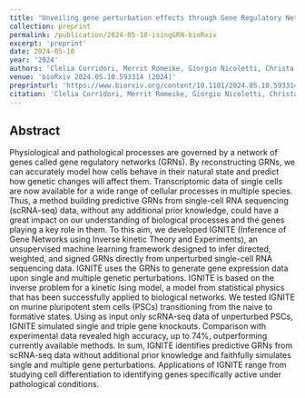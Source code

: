 ```yaml
---
title: "Unveiling gene perturbation effects through Gene Regulatory Networks inference from single-cell transcriptomic data"
collection: preprint
permalink: /publication/2024-05-10-isingGRN-bioRxiv
excerpt: 'preprint'
date: 2024-05-10
year: '2024'
authors: 'Clelia Corridori, Merrit Romeike, Giorgio Nicoletti, Christa Buecker, Samir Suweis, Sandro Azaele, Graziano Martello'
venue: 'bioRxiv 2024.05.10.593314 (2024)'
preprinturl: 'https://www.biorxiv.org/content/10.1101/2024.05.10.593314v1'
citation: 'Clelia Corridori, Merrit Romeike, Giorgio Nicoletti, Christa Buecker, Samir Suweis*, Sandro Azaele*, Graziano Martello*. Unveiling gene perturbation effects through Gene Regulatory Networks inference from single-cell transcriptomic data. bioRxiv 2024.05.10.593314 (2024) (* equal contribution).'
---
```


## Abstract
Physiological and pathological processes are governed by a network of genes called gene regulatory networks (GRNs). By reconstructing GRNs, we can accurately model how cells behave in their natural state and predict how genetic changes will affect them. Transcriptomic data of single cells are now available for a wide range of cellular processes in multiple species. Thus, a method building predictive GRNs from single-cell RNA sequencing (scRNA-seq) data, without any additional prior knowledge, could have a great impact on our understanding of biological processes and the genes playing a key role in them. To this aim, we developed IGNITE (Inference of Gene Networks using Inverse kinetic Theory and Experiments), an unsupervised machine learning framework designed to infer directed, weighted, and signed GRNs directly from unperturbed single-cell RNA sequencing data. IGNITE uses the GRNs to generate gene expression data upon single and multiple genetic perturbations. IGNITE is based on the inverse problem for a kinetic Ising model, a model from statistical physics that has been successfully applied to biological networks. We tested IGNITE on murine pluripotent stem cells (PSCs) transitioning from the naive to formative states. Using as input only scRNA-seq data of unperturbed PSCs, IGNITE simulated single and triple gene knockouts. Comparison with experimental data revealed high accuracy, up to 74%, outperforming currently available methods. In sum, IGNITE identifies predictive GRNs from scRNA-seq data without additional prior knowledge and faithfully simulates single and multiple gene perturbations. Applications of IGNITE range from studying cell differentiation to identifying genes specifically active under pathological conditions.